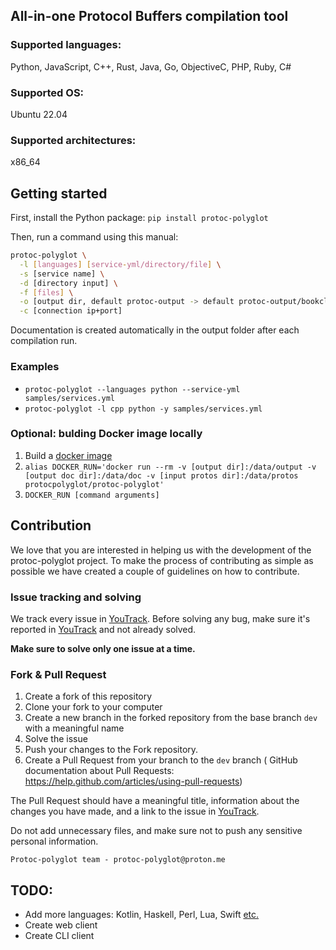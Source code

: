 ## All-in-one Protocol Buffers compilation tool
### Supported languages:
Python, JavaScript, C++, Rust, Java, Go, ObjectiveC, PHP, Ruby, C#

### Supported OS:
Ubuntu 22.04

### Supported architectures:
x86_64

## Getting started
First, install the Python package:
`pip install protoc-polyglot`

Then, run a command using this manual:

```bash
protoc-polyglot \
  -l [languages] [service-yml/directory/file] \
  -s [service name] \
  -d [directory input] \
  -f [files] \
  -o [output dir, default protoc-output -> default protoc-output/bookclub/python ...] \
  -c [connection ip+port]
```

Documentation is created automatically in the output folder after each compilation run.

### Examples
- `protoc-polyglot --languages python --service-yml samples/services.yml`
- `protoc-polyglot -l cpp python -y samples/services.yml`

### Optional: bulding Docker image locally
1) Build a [docker image](docker/protoc-polyglot-x64.dockerfile)
2) `alias DOCKER_RUN='docker run --rm -v [output dir]:/data/output -v [output doc dir]:/data/doc -v [input protos dir]:/data/protos protocpolyglot/protoc-polyglot'`
3) `DOCKER_RUN [command arguments]`

## Contribution

We love that you are interested in helping us with the development of the protoc-polyglot project.
To make the process of contributing as simple as possible we have created a couple of guidelines on how to contribute.

### Issue tracking and solving

We track every issue in [YouTrack](https://protopolyglot.youtrack.cloud/dashboard). Before solving any bug, make sure it's
reported in [YouTrack](https://protopolyglot.youtrack.cloud/dashboard) and not already solved.

**Make sure to solve only one issue at a time.**

### Fork & Pull Request

1. Create a fork of this repository
2. Clone your fork to your computer
3. Create a new branch in the forked repository from the base branch `dev` with a meaningful name
4. Solve the issue
5. Push your changes to the Fork repository.
6. Create a Pull Request from your branch to the `dev` branch
 ( GitHub documentation about Pull Requests: https://help.github.com/articles/using-pull-requests)

The Pull Request should have a meaningful title, information about the changes you have made,
and a link to the issue in [YouTrack](https://protopolyglot.youtrack.cloud/dashboard).

Do not add unnecessary files, and make sure not to push any sensitive personal information.

 ```Protoc-polyglot team - protoc-polyglot@proton.me```
 

## TODO:
- Add more languages: Kotlin, Haskell, Perl, Lua, Swift [etc.](https://github.com/protocolbuffers/protobuf/blob/main/docs/third_party.md)
- Create web client
- Create CLI client